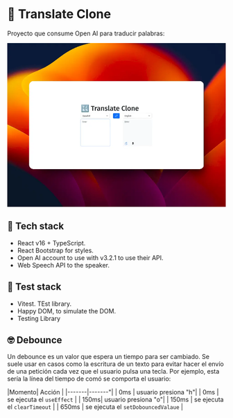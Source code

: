 🔣 Translate Clone
==================

Proyecto que consume Open AI para traducir palabras:

![Translate Clone](public/translate-clone.webp)

🧰 Tech stack
-------------

- React v16 + TypeScript.
- React Bootstrap for styles.
- Open AI account to use with v3.2.1 to use their API.
- Web Speech API to the speaker.

🧪 Test stack
-------------

- Vitest. TEst library.
- Happy DOM, to simulate the DOM.
- Testing Library

🤓 Debounce
------------

Un debounce es un valor que espera un tiempo para ser cambiado. Se suele usar en casos como la escritura de un texto para evitar hacer el envío de una petición cada vez que el usuario pulsa una tecla. Por ejemplo, esta sería la línea del tiempo de comó se comporta el usuario:

|Momento| Acción |
|-------|-------"|
| 0ms | usuario presiona "h"|
| 0ms | se ejecuta el `useEffect` |
| 150ms| usuario presiona "o"|
| 150ms | se ejecuta el `clearTimeout` |
| 650ms | se ejecuta el `setDobouncedValaue` |
